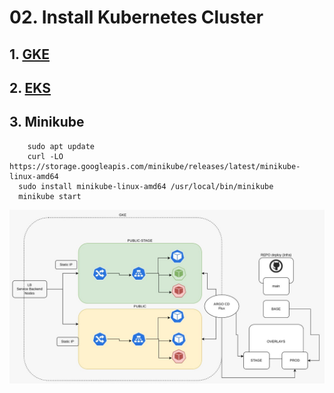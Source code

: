 
# 02. Install Kubernetes Cluster <!-- omit in toc -->

## 1. [GKE](./GKE.md)
## 2. [EKS](./EKS.md)
## 3. Minikube
```vim
	sudo apt update
	curl -LO https://storage.googleapis.com/minikube/releases/latest/minikube-linux-amd64
  sudo install minikube-linux-amd64 /usr/local/bin/minikube
  minikube start
```

![Cluster](./assets/img/cluster.jpeg)
